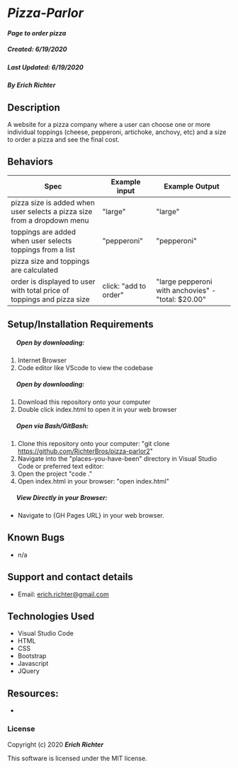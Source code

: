 #  _Pizza-Parlor_

#### _Page to order pizza_
##### __Created:__ 6/19/2020
##### __Last Updated:__ 6/19/2020 
##### By _**Erich Richter**_  

## Description

A website for a pizza company where a user can choose one or more individual toppings (cheese, pepperoni, artichoke, anchovy, etc) and a size to order a pizza and see the final cost.

## Behaviors

| Spec| Example input | Example Output
| ----------- | ----------- | ----------- |
| pizza size is added when user selects a pizza size from a dropdown menu | "large" | "large" |
| toppings are added when user selects toppings from a list | "pepperoni" | "pepperoni" |
| pizza size and toppings are calculated  |  | |
| order is displayed to user with total price of toppings and pizza size  | click: "add to order" | "large pepperoni with anchovies" - "total: $20.00" |


## Setup/Installation Requirements

##### &nbsp;&nbsp;&nbsp;&nbsp;&nbsp;&nbsp;Open by downloading:
1. Internet Browser
2. Code editor like VScode to view the codebase

##### &nbsp;&nbsp;&nbsp;&nbsp;&nbsp;&nbsp;Open by downloading:

1. Download this repository onto your computer
2. Double click index.html to open it in your web browser

##### &nbsp;&nbsp;&nbsp;&nbsp;&nbsp;&nbsp;Open via Bash/GitBash:

1. Clone this repository onto your computer:
    "git clone https://github.com/RichterBros/pizza-parlor2"
2. Navigate into the "places-you-have-been" directory in Visual Studio Code or preferred text editor:
3. Open the project
    "code ."
3. Open index.html in your browser:
    "open index.html"

##### &nbsp;&nbsp;&nbsp;&nbsp;&nbsp;&nbsp;View Directly in your Browser:

* Navigate to {GH Pages URL} in your web browser.

## Known Bugs

* n/a

## Support and contact details

* Email: erich.richter@gmail.com


## Technologies Used

* Visual Studio Code
* HTML
* CSS
* Bootstrap
* Javascript
* JQuery

## Resources:

* 

### License

Copyright (c) 2020 **_Erich Richter_**

This software is licensed under the MIT license.
